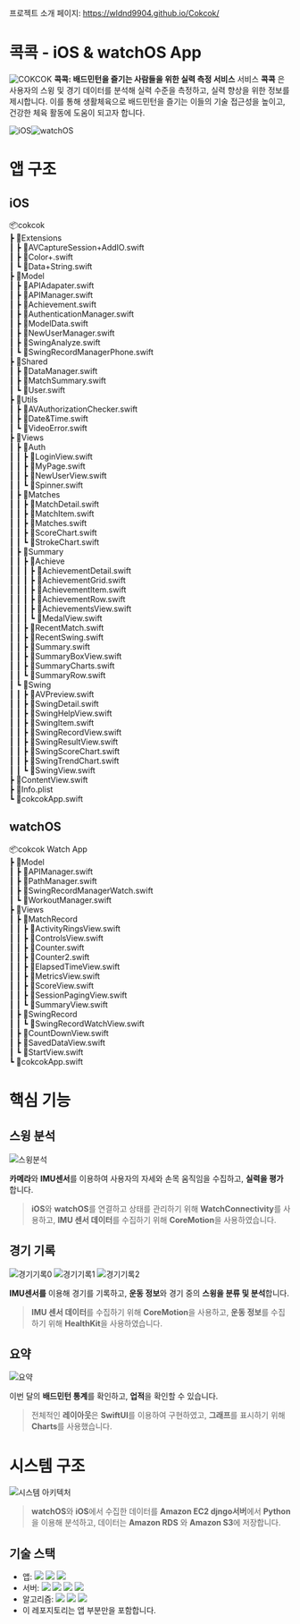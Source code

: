 프로젝트 소개 페이지: https://wldnd9904.github.io/Cokcok/

# 콕콕 - iOS & watchOS App
![COKCOK](https://github.com/wldnd9904/Cokcok/blob/main/page/images/logo_large.png?raw=true)
**콕콕: 배드민턴을 즐기는 사람들을 위한 실력 측정 서비스**
서비스 **콕콕** 은 사용자의 스윙 및 경기 데이터를 분석해 실력 수준을 측정하고, 실력 향상을 위한 정보를 제시합니다. 이를 통해 생활체육으로 배드민턴을 즐기는 이들의 기술 접근성을 높이고, 건강한 체육 활동에 도움이 되고자 합니다.

![iOS](https://github.com/wldnd9904/Cokcok/blob/main/page/images/iOS.png?raw=true)![watchOS](https://github.com/wldnd9904/Cokcok/blob/main/page/images/watchOS.png?raw=true)

# 앱 구조
## iOS
📦cokcok  
 ┣ 📂Extensions  
 ┃ ┣ 📜AVCaptureSession+AddIO.swift  
 ┃ ┣ 📜Color+.swift  
 ┃ ┗ 📜Data+String.swift  
 ┣ 📂Model  
 ┃ ┣ 📜APIAdapater.swift  
 ┃ ┣ 📜APIManager.swift  
 ┃ ┣ 📜Achievement.swift  
 ┃ ┣ 📜AuthenticationManager.swift  
 ┃ ┣ 📜ModelData.swift  
 ┃ ┣ 📜NewUserManager.swift  
 ┃ ┣ 📜SwingAnalyze.swift  
 ┃ ┗ 📜SwingRecordManagerPhone.swift  
 ┣ 📂Shared  
 ┃ ┣ 📜DataManager.swift  
 ┃ ┣ 📜MatchSummary.swift  
 ┃ ┗ 📜User.swift  
 ┣ 📂Utils  
 ┃ ┣ 📜AVAuthorizationChecker.swift  
 ┃ ┣ 📜Date&Time.swift  
 ┃ ┗ 📜VideoError.swift  
 ┣ 📂Views  
 ┃ ┣ 📂Auth  
 ┃ ┃ ┣ 📜LoginView.swift  
 ┃ ┃ ┣ 📜MyPage.swift  
 ┃ ┃ ┣ 📜NewUserView.swift  
 ┃ ┃ ┗ 📜Spinner.swift  
 ┃ ┣ 📂Matches  
 ┃ ┃ ┣ 📜MatchDetail.swift  
 ┃ ┃ ┣ 📜MatchItem.swift  
 ┃ ┃ ┣ 📜Matches.swift  
 ┃ ┃ ┣ 📜ScoreChart.swift  
 ┃ ┃ ┗ 📜StrokeChart.swift  
 ┃ ┣ 📂Summary  
 ┃ ┃ ┣ 📂Achieve  
 ┃ ┃ ┃ ┣ 📜AchievementDetail.swift  
 ┃ ┃ ┃ ┣ 📜AchievementGrid.swift  
 ┃ ┃ ┃ ┣ 📜AchievementItem.swift  
 ┃ ┃ ┃ ┣ 📜AchievementRow.swift  
 ┃ ┃ ┃ ┣ 📜AchievementsView.swift  
 ┃ ┃ ┃ ┗ 📜MedalView.swift  
 ┃ ┃ ┣ 📜RecentMatch.swift  
 ┃ ┃ ┣ 📜RecentSwing.swift  
 ┃ ┃ ┣ 📜Summary.swift  
 ┃ ┃ ┣ 📜SummaryBoxView.swift  
 ┃ ┃ ┣ 📜SummaryCharts.swift  
 ┃ ┃ ┗ 📜SummaryRow.swift  
 ┃ ┗ 📂Swing  
 ┃ ┃ ┣ 📜AVPreview.swift  
 ┃ ┃ ┣ 📜SwingDetail.swift  
 ┃ ┃ ┣ 📜SwingHelpView.swift  
 ┃ ┃ ┣ 📜SwingItem.swift  
 ┃ ┃ ┣ 📜SwingRecordView.swift  
 ┃ ┃ ┣ 📜SwingResultView.swift  
 ┃ ┃ ┣ 📜SwingScoreChart.swift  
 ┃ ┃ ┣ 📜SwingTrendChart.swift  
 ┃ ┃ ┗ 📜SwingView.swift  
 ┣ 📜ContentView.swift  
 ┣ 📜Info.plist  
 ┗ 📜cokcokApp.swift  
 
## watchOS
📦cokcok Watch App  
 ┣ 📂Model  
 ┃ ┣ 📜APIManager.swift  
 ┃ ┣ 📜PathManager.swift  
 ┃ ┣ 📜SwingRecordManagerWatch.swift  
 ┃ ┗ 📜WorkoutManager.swift  
 ┣ 📂Views  
 ┃ ┣ 📂MatchRecord  
 ┃ ┃ ┣ 📜ActivityRingsView.swift  
 ┃ ┃ ┣ 📜ControlsView.swift  
 ┃ ┃ ┣ 📜Counter.swift  
 ┃ ┃ ┣ 📜Counter2.swift  
 ┃ ┃ ┣ 📜ElapsedTimeView.swift  
 ┃ ┃ ┣ 📜MetricsView.swift  
 ┃ ┃ ┣ 📜ScoreView.swift  
 ┃ ┃ ┣ 📜SessionPagingView.swift  
 ┃ ┃ ┗ 📜SummaryView.swift  
 ┃ ┣ 📂SwingRecord  
 ┃ ┃ ┗ 📜SwingRecordWatchView.swift  
 ┃ ┣ 📜CountDownView.swift  
 ┃ ┣ 📜SavedDataView.swift  
 ┃ ┗ 📜StartView.swift  
 ┗ 📜cokcokApp.swift
# 핵심 기능
## 스윙 분석
![스윙분석](https://github.com/wldnd9904/Cokcok/assets/74809873/b621c17b-3466-47d1-a58e-2f731f999309)

**카메라**와 **IMU센서**를 이용하여 사용자의 자세와 손목 움직임을 수집하고, **실력을 평가**합니다.
> **iOS**와 **watchOS**를 연결하고 상태를 관리하기 위해 **WatchConnectivity**를 사용하고, **IMU 센서 데이터**를 수집하기 위해 **CoreMotion**을 사용하였습니다.
## 경기 기록
![경기기록0](https://github.com/wldnd9904/Cokcok/assets/74809873/cc08a58b-b863-43f9-a8a7-4dc83963b8fa)
![경기기록1](https://github.com/wldnd9904/Cokcok/assets/74809873/7ba0d3e6-973a-4da2-abce-87686a48cc5b)
![경기기록2](https://github.com/wldnd9904/Cokcok/assets/74809873/f41b2929-1e82-491d-aad3-a602c23bd432)

**IMU센서를** 이용해 경기를 기록하고, **운동 정보**와 경기 중의 **스윙을 분류 및 분석**합니다.
> **IMU 센서 데이터**를 수집하기 위해 **CoreMotion**을 사용하고, **운동 정보**를 수집하기 위해 **HealthKit**을 사용하였습니다.
## 요약
![요약](https://github.com/wldnd9904/Cokcok/assets/74809873/9918e8d3-a1b7-42c6-b16d-7e3e897446e9)

이번 달의 **배드민턴 통계**를 확인하고, **업적**을 확인할 수 있습니다.
> 전체적인 **레이아웃**은 **SwiftUI**를 이용하여 구현하였고, **그래프**를 표시하기 위해 **Charts**를 사용했습니다.

# 시스템 구조

![시스템 아키텍처](https://github.com/wldnd9904/Cokcok/blob/main/page/images/architecture.png?raw=true)
> **watchOS**와 **iOS**에서 수집한 데이터를 **Amazon EC2 djngo서버**에서 **Python**을 이용해 분석하고, 데이터는 **Amazon RDS** 와 **Amazon S3**에 저장합니다.
## 기술 스택
- 앱: ![](https://img.shields.io/badge/iOS-000000?style=flat&amp;logo=ios&amp;logoColor=white) ![](https://img.shields.io/badge/watchOS-000000?style=flat&amp;logo=ios&amp;logoColor=white) ![](https://img.shields.io/badge/Swift-F05138?style=flat&amp;logo=swift&amp;logoColor=white)
- 서버: ![](https://img.shields.io/badge/django-092E20?style=flat&amp;logo=django&amp;logoColor=white) ![](https://img.shields.io/badge/Amazon%20EC2-FF9900?style=flat&amp;logo=amazon%20ec2&amp;logoColor=white) ![](https://img.shields.io/badge/Amazon%20S3-569A31?style=flat&amp;logo=amazon%20s3&amp;logoColor=white) ![](https://img.shields.io/badge/Amazon%20RDS-527FFF?style=flat&amp;logo=amazon%20rds&amp;logoColor=white)
- 알고리즘: ![](https://img.shields.io/badge/scikitlearn-F7931E?style=flat&amp;logo=scikit-learn&amp;logoColor=white) ![](https://img.shields.io/badge/pandas-150458?style=flat&amp;logo=pandas&amp;logoColor=white) ![](https://img.shields.io/badge/MoveNet-FF6F00?style=flat&amp;logo=tenserflow&amp;logoColor=white)
- 이 레포지토리는 앱 부분만을 포함합니다.
